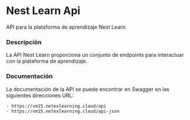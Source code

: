 # Nest Learn Api

API para la plataforma de aprendizaje Nest Learn.

### Descripción

La API Nest Learn proporciona un conjunto de endpoints para interactuar con la plataforma de aprendizaje. 

### Documentación
La documentación de la API se puede encontrar en Swagger en las siguientes direcciones URL:

    - https://vm15.netexlearning.cloud/api
    - https://vm15.netexlearning.cloud/api-json